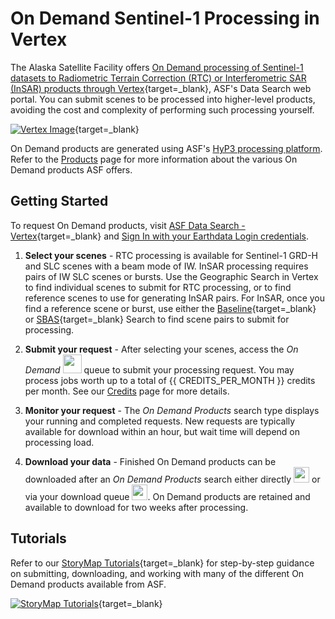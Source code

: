 # On Demand Sentinel-1 Processing in Vertex

The Alaska Satellite Facility offers 
[On Demand processing of Sentinel-1 datasets to Radiometric Terrain Correction (RTC) or Interferometric SAR (InSAR) products through Vertex](https://search.asf.alaska.edu/#/?topic=onDemand "Vertex On Demand Documentation" ){target=_blank}, 
ASF's Data Search web portal. You can submit scenes to be processed into higher-level products, avoiding the 
cost and complexity of performing such processing yourself.

[![Vertex Image](../images/vertex.png "Click to open Vertex in a new tab")](https://search.asf.alaska.edu/ "https://search.asf.alaska.edu" ){target=_blank}

On Demand products are generated using ASF's 
[HyP3 processing platform](../index.md "Jump to the HyP3 landing page of this documentation"). Refer to the 
[Products](../products.md "Jump to the Products page of the documentation") page for more information about the 
various On Demand products ASF offers. 

## Getting Started

To request On Demand products, visit 
[ASF Data Search - Vertex](https://search.asf.alaska.edu "https://search.asf.alaska.edu" ){target=_blank} 
and [Sign In with your Earthdata Login credentials](authentication.md#authentication-in-vertex).

1. **Select your scenes** - RTC processing is available for Sentinel-1 GRD-H and SLC scenes with a beam mode of IW. 
   InSAR processing requires pairs of IW SLC scenes or bursts. Use the Geographic Search in Vertex to find individual 
   scenes to submit for RTC processing, or to find reference scenes to use for generating InSAR pairs. For InSAR, once 
   you find a reference scene or burst, use either the 
   [Baseline](https://docs.asf.alaska.edu/vertex/baseline/ "Vertex Baseline Documentation" ){target=_blank} 
   or [SBAS](https://docs.asf.alaska.edu/vertex/sbas/ "Vertex SBAS Documentation" ){target=_blank} 
   Search to find scene pairs to submit for processing. 

2. **Submit your request** - After selecting your scenes, access the  *On Demand* 
   <img width="30" src="https://user-images.githubusercontent.com/17994518/95892024-588b9280-0d32-11eb-8734-f1a54a9d2a20.png" /> 
   queue to submit your processing request. You may process jobs worth up to a total of {{ CREDITS_PER_MONTH }} 
   credits per month. See our [Credits](./credits.md) page for more details.

3. **Monitor your request** - The *On Demand Products* search type displays your running and completed requests. 
   New requests are typically available for download within an hour, but wait time will depend on processing load.

4. **Download your data** - Finished On Demand products can be downloaded after an *On Demand Products* search either 
   directly <img width="25" src="https://user-images.githubusercontent.com/17994518/95271858-6ea5ca00-07eb-11eb-9217-a280ca57a5e6.png" /> 
   or via your download queue 
   <img width="25" src="https://user-images.githubusercontent.com/17994518/95271856-6d749d00-07eb-11eb-81d8-365a6221e4f1.png" />. 
   On Demand products are retained and available to download for two weeks after processing.

## Tutorials

Refer to our 
[StoryMap Tutorials](https://asf-daac.maps.arcgis.com/home/index.html "https://asf-daac.maps.arcgis.com/home/index.html" ){target=_blank} 
for step-by-step guidance on submitting, downloading, and working with many of the different On Demand products 
available from ASF.

[![StoryMap Tutorials](../images/story-map-tutorials.png "Click to open ASF AGOL Homepage")](https://asf-daac.maps.arcgis.com/home/index.html "https://asf-daac.maps.arcgis.com/home/index.html" ){target=_blank}